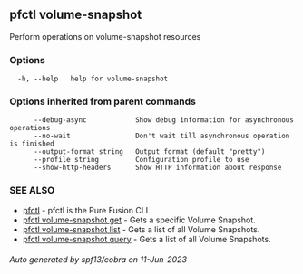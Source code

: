 ## pfctl volume-snapshot

Perform operations on volume-snapshot resources

### Options

```
  -h, --help   help for volume-snapshot
```

### Options inherited from parent commands

```
      --debug-async            Show debug information for asynchronous operations
      --no-wait                Don't wait till asynchronous operation is finished
      --output-format string   Output format (default "pretty")
      --profile string         Configuration profile to use
      --show-http-headers      Show HTTP information about response
```

### SEE ALSO

* [pfctl](pfctl.md)	 - pfctl is the Pure Fusion CLI
* [pfctl volume-snapshot get](pfctl_volume-snapshot_get.md)	 - Gets a specific Volume Snapshot.
* [pfctl volume-snapshot list](pfctl_volume-snapshot_list.md)	 - Gets a list of all Volume Snapshots.
* [pfctl volume-snapshot query](pfctl_volume-snapshot_query.md)	 - Gets a list of all Volume Snapshots.

###### Auto generated by spf13/cobra on 11-Jun-2023

